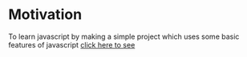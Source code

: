 # Motivation
To learn javascript by making a simple project which uses some basic features of javascript
[click here to see]((https://unknownuser130.github.io/Photo-Gallery/))
